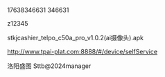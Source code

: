17638346631 346631

z12345

stkjcashier_telpo_c50a_pro_v1.0.2(ai摄像头).apk





http://www.tpai-plat.com:8888/#/device/selfService

洛阳盛图
Sttb@2024manager